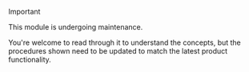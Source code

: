 > [!IMPORTANT]
> This module is undergoing maintenance.
>
> You're welcome to read through it to understand the concepts, but the procedures shown need to be updated to match the latest product functionality.
